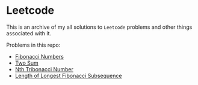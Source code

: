 # Leetcode

This is an archive of my all solutions to `Leetcode`
problems and other things associated with it.

Problems in this repo:
- [Fibonacci Numbers](src/Fibonacci_numbers)
- [Two Sum](src/Two_sum)
- [Nth Tribonacci Number](src/Nth_Tribonacci_number)
- [Length of Longest Fibonacci
  Subsequence](src/LongestFibonacciSequence)
